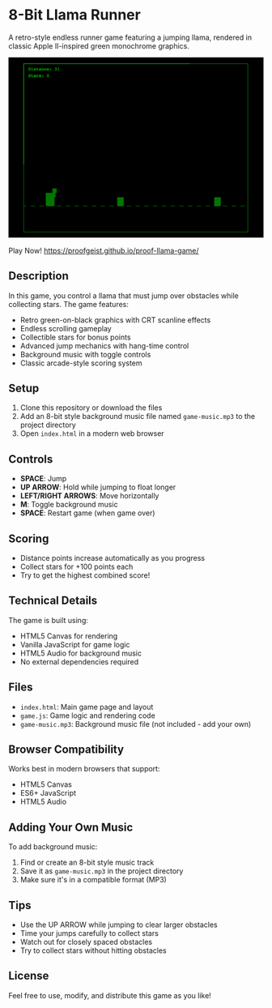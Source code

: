 # 8-Bit Llama Runner

A retro-style endless runner game featuring a jumping llama, rendered in classic Apple II-inspired green monochrome graphics.

![alt text](hero.png)

Play Now! https://proofgeist.github.io/proof-llama-game/

## Description

In this game, you control a llama that must jump over obstacles while collecting stars. The game features:
- Retro green-on-black graphics with CRT scanline effects
- Endless scrolling gameplay
- Collectible stars for bonus points
- Advanced jump mechanics with hang-time control
- Background music with toggle controls
- Classic arcade-style scoring system

## Setup

1. Clone this repository or download the files
2. Add an 8-bit style background music file named `game-music.mp3` to the project directory
3. Open `index.html` in a modern web browser

## Controls

- **SPACE**: Jump
- **UP ARROW**: Hold while jumping to float longer
- **LEFT/RIGHT ARROWS**: Move horizontally
- **M**: Toggle background music
- **SPACE**: Restart game (when game over)

## Scoring

- Distance points increase automatically as you progress
- Collect stars for +100 points each
- Try to get the highest combined score!

## Technical Details

The game is built using:
- HTML5 Canvas for rendering
- Vanilla JavaScript for game logic
- HTML5 Audio for background music
- No external dependencies required

## Files

- `index.html`: Main game page and layout
- `game.js`: Game logic and rendering code
- `game-music.mp3`: Background music file (not included - add your own)

## Browser Compatibility

Works best in modern browsers that support:
- HTML5 Canvas
- ES6+ JavaScript
- HTML5 Audio

## Adding Your Own Music

To add background music:
1. Find or create an 8-bit style music track
2. Save it as `game-music.mp3` in the project directory
3. Make sure it's in a compatible format (MP3)

## Tips

- Use the UP ARROW while jumping to clear larger obstacles
- Time your jumps carefully to collect stars
- Watch out for closely spaced obstacles
- Try to collect stars without hitting obstacles

## License

Feel free to use, modify, and distribute this game as you like! 